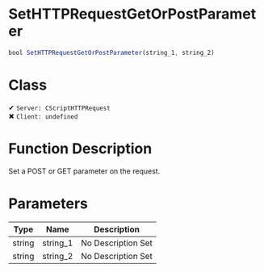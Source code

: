 # SetHTTPRequestGetOrPostParameter
```js	
bool SetHTTPRequestGetOrPostParameter(string_1, string_2)
```
# Class
✔ `Server: CScriptHTTPRequest`  
✖ `Client: undefined`  

# Function Description
Set a POST or GET parameter on the request.
# Parameters
Type|Name|Description
--|--|--
string|string_1|No Description Set
string|string_2|No Description Set
